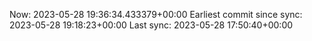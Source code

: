Now: 2023-05-28 19:36:34.433379+00:00 Earliest commit since sync: 2023-05-28 19:18:23+00:00 Last sync: 2023-05-28 17:50:40+00:00
